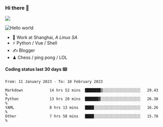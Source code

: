 ### Hi there 👋
![](https://komarev.com/ghpvc/?username=Xuhandsome)


<img src="https://github-readme-stats.vercel.app/api?username=XuHandsome&show_icons=true&theme=merko" alt="Hello world">

<br/>

- 🍻  Work at Shanghai, _A Linux SA_
- ⚡  Python / Vue / Shell
- ✍️  Blogger
- ♟  Chess / ping pong / LOL

#### Coding status last 30 days ⌨️

<!--START_SECTION:waka-->

```text
From: 11 January 2023 - To: 10 February 2023

Markdown            14 hrs 52 mins  ███████▒░░░░░░░░░░░░░░░░░   29.43 %
Python              13 hrs 20 mins  ██████▓░░░░░░░░░░░░░░░░░░   26.38 %
YAML                8 hrs 13 mins   ████░░░░░░░░░░░░░░░░░░░░░   16.26 %
Other               7 hrs 58 mins   ████░░░░░░░░░░░░░░░░░░░░░   15.78 %
```

<!--END_SECTION:waka-->
